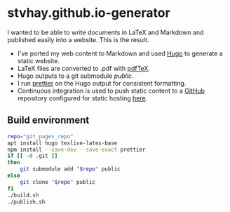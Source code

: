 # stvhay.github.io-generator

I wanted to be able to write documents in LaTeX and Markdown and published easily into a website. This is the result.

- I've ported my web content to Markdown and used [Hugo](https://gohugo.io/) to generate a static website.
- LaTeX files are converted to .pdf with [pdfTeX](https://tug.org/applications/pdftex/).
- Hugo outputs to a git submodule *public*.
- I run [prettier](https://prettier.io) on the Hugo output for consistent formatting.
- Continuous integration is used to push static content to a [GitHub](https://github.com/stvhay/stvhay.github.io/) repository configured for static hosting [here](https://stevenhay.com).

## Build environment

```bash
repo="git_pages_repo"
apt install hugo texlive-latex-base
npm install --save-dev --save-exact prettier
if [[ -d .git ]] 
then
    git submodule add "$repo" public
else
    git clone "$repo" public
fi
./build.sh
./publish.sh
```